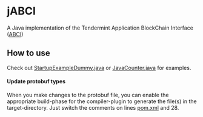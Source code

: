 # jABCI

A Java implementation of the Tendermint Application BlockChain Interface ([ABCI](https://github.com/tendermint/abci))

## How to use

Check out [StartupExampleDummy.java](https://github.com/jTendermint/jabci/blob/master/src/main/java/com/github/jtendermint/jabci/StartupExampleDummy.java) or [JavaCounter.java](https://github.com/jTendermint/jabci/blob/master/src/main/java/com/github/jtendermint/jabci/JavaCounter.java) for examples.

#### Update protobuf types

When you make changes to the protobuf file, you can enable the appropriate build-phase for the compiler-plugin to generate the file(s) in the target-directory.
Just switch the comments on lines [pom.xml](https://github.com/jTendermint/jabci/blob/master/pom.xml#L27) and 28.
